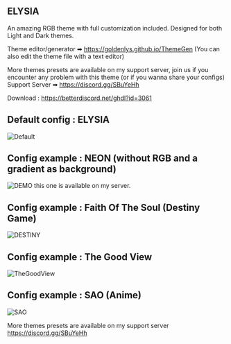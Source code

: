 ## ELYSIA
An amazing RGB theme with full customization included. Designed for both Light and Dark themes. 

Theme editor/generator ➡ https://goldenlys.github.io/ThemeGen (You can also edit the theme file with a text editor)

More themes presets are available on my support server, join us if you encounter any problem with this theme (or if you wanna share your configs) 
Support Server ➡ https://discord.gg/SBuYeHh 

Download : https://betterdiscord.net/ghdl?id=3061

## Default config : ELYSIA
![Default](https://cdn.discordapp.com/attachments/476154188494143498/725147058939625523/unknown.png)

## Config example : NEON (without RGB and a gradient as background)
![DEMO](https://cdn.discordapp.com/attachments/698171927839244329/705812426586718218/unknown.png)
this one is available on my server.

## Config example : Faith Of The Soul (Destiny Game)
![DESTINY](https://cdn.discordapp.com/attachments/706161723123695647/725142362669449297/unknown.png)

## Config example : The Good View
![TheGoodView](https://cdn.discordapp.com/attachments/706161723123695647/706336795108835378/unknown.png)

## Config example : SAO (Anime)
![SAO](https://cdn.discordapp.com/attachments/706161723123695647/706162384191881246/unknown.png)

More themes presets are available on my support server https://discord.gg/SBuYeHh
